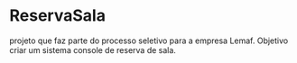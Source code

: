 # ReservaSala

projeto que faz parte do processo seletivo para a empresa Lemaf.
Objetivo criar um sistema console de reserva de sala.
